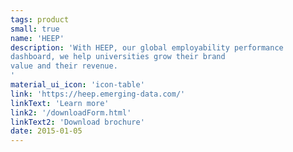 ```yaml
---
tags: product
small: true
name: 'HEEP'
description: 'With HEEP, our global employability performance 
dashboard, we help universities grow their brand 
value and their revenue. 
'
material_ui_icon: 'icon-table'
link: 'https://heep.emerging-data.com/'
linkText: 'Learn more'
link2: '/downloadForm.html'
linkText2: 'Download brochure'
date: 2015-01-05
---
```

